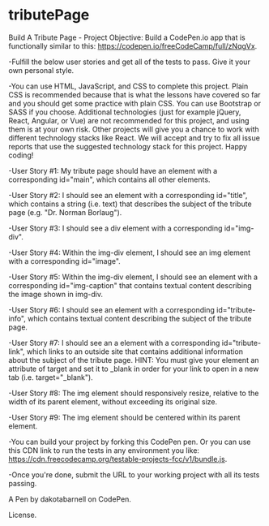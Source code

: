 # tributePage

Build A Tribute Page - Project
Objective: Build a CodePen.io app that is functionally similar to this: https://codepen.io/freeCodeCamp/full/zNqgVx.

-Fulfill the below user stories and get all of the tests to pass. Give it your own personal style.

-You can use HTML, JavaScript, and CSS to complete this project. Plain CSS is recommended because that is what the lessons have covered so far and you should get some practice with plain CSS. You can use Bootstrap or SASS if you choose. Additional technologies (just for example jQuery, React, Angular, or Vue) are not recommended for this project, and using them is at your own risk. Other projects will give you a chance to work with different technology stacks like React. We will accept and try to fix all issue reports that use the suggested technology stack for this project. Happy coding!

-User Story #1: My tribute page should have an element with a corresponding id="main", which contains all other elements.

-User Story #2: I should see an element with a corresponding id="title", which contains a string (i.e. text) that describes the subject of the tribute page (e.g. "Dr. Norman Borlaug").

-User Story #3: I should see a div element with a corresponding id="img-div".

-User Story #4: Within the img-div element, I should see an img element with a corresponding id="image".

-User Story #5: Within the img-div element, I should see an element with a corresponding id="img-caption" that contains textual content describing the image shown in img-div.

-User Story #6: I should see an element with a corresponding id="tribute-info", which contains textual content describing the subject of the tribute page.

-User Story #7: I should see an a element with a corresponding id="tribute-link", which links to an outside site that contains additional information about the subject of the tribute page. HINT: You must give your element an attribute of target and set it to _blank in order for your link to open in a new tab (i.e. target="_blank").

-User Story #8: The img element should responsively resize, relative to the width of its parent element, without exceeding its original size.

-User Story #9: The img element should be centered within its parent element.

-You can build your project by forking this CodePen pen. Or you can use this CDN link to run the tests in any environment you like: https://cdn.freecodecamp.org/testable-projects-fcc/v1/bundle.js.

-Once you're done, submit the URL to your working project with all its tests passing.

A Pen by dakotabarnell on CodePen.

License.
